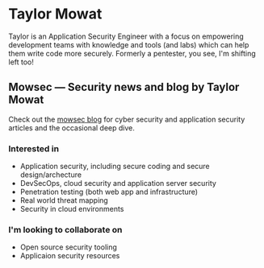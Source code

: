 # Taylor Mowat
Taylor is an Application Security Engineer with a focus on empowering development teams with knowledge and tools (and labs) which can help them write code more securely. Formerly a pentester, you see, I'm shifting left too!

## Mowsec — Security news and blog by Taylor Mowat
Check out the [mowsec blog](https://mowsec.com) for cyber security and application security articles and the occasional deep dive.

### Interested in
* Application security, including secure coding and secure design/archecture
* DevSecOps, cloud security and application server security
* Penetration testing (both web app and infrastructure)
* Real world threat mapping
* Security in cloud environments

### I'm looking to collaborate on
* Open source security tooling
* Applicaion security resources
